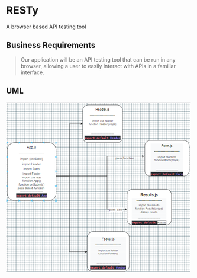 # RESTy

A browser based API testing tool

## Business Requirements

> Our application will be an API testing tool that can be run in any browser, allowing a user to easily interact with APIs in a familiar interface.

## UML
 ![uml](./images/uml_phase1.PNG)
